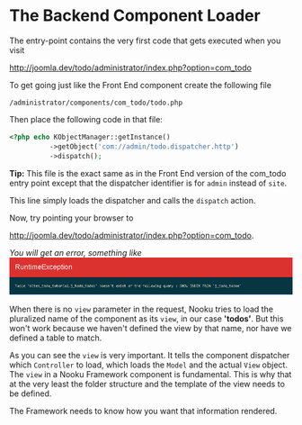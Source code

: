 # The Backend Component Loader

The entry-point contains the very first code that gets executed when you visit

http://joomla.dev/todo/administrator/index.php?option=com_todo

To get going just like the Front End component create the following file

    /administrator/components/com_todo/todo.php

Then place the following code in that file:

```php
<?php echo KObjectManager::getInstance()
          ->getObject('com://admin/todo.dispatcher.http')
          ->dispatch();
```

**Tip:** This file is the exact same as in the Front End version of the com_todo entry point except that the dispatcher
identifier is for `admin` instead of `site`.

This line simply loads the dispatcher and calls the `dispatch` action.

Now, try pointing your browser to

http://joomla.dev/todo/administrator/index.php?option=com_todo.

*You will get an error, something like*
![No Todos Todos Table.](/resources/images/todotutorial/backend-todos-error.png)

When there is no `view` parameter in the request, Nooku tries to load the pluralized name of the component as its `view`, in our case **'todos'**.
But this won't work because we haven't defined the view by that name, nor have we defined a table to match.

As you can see the `view` is very important. It tells the component dispatcher which `Controller` to load, which loads the `Model`
 and the actual `View` object. The `view` in a Nooku Framework component is fundamental. This is why that at the very least the folder
 structure and the template of the view needs to be defined.

The Framework needs to know how you want that information rendered.
